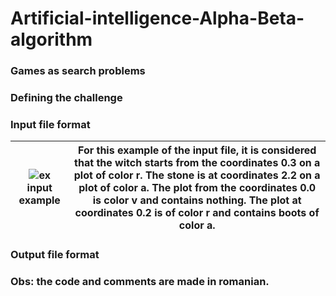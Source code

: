 # Artificial-intelligence-Alpha-Beta-algorithm
### Games as search problems

### Defining the challenge

### Input file format

| ![ex](https://user-images.githubusercontent.com/57111995/86340140-26f82b00-bc5d-11ea-9683-922490bce4de.png) input example  | For this example of the input file, it is considered that the witch starts from the coordinates 0.3 on a plot of color r. The stone is at coordinates 2.2 on a plot of color a. The plot from the coordinates 0.0 is color v and contains nothing. The plot at coordinates 0.2 is of color r and contains boots of color a. |
|-|-|

### Output file format

### Obs: the code and comments are made in romanian.
